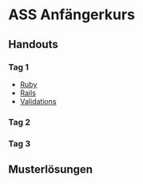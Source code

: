 # ASS Anfängerkurs



## Handouts

### Tag 1

  * [Ruby](handouts/ruby.html "Ruby Handout - Tag 1")
  * [Rails](handouts/rails.html "Rails Handout - Tag 1")
  * [Validations](handouts/validations.html "Validations Handout - Tag 1")
  
### Tag 2

### Tag 3

## Musterlösungen

